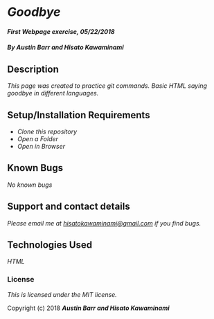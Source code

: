 # _Goodbye_

#### _First Webpage exercise, 05/22/2018_

#### _**By Austin Barr and Hisato Kawaminami**_

## Description

_This page was created to practice git commands. Basic HTML saying goodbye in different languages._

## Setup/Installation Requirements

* _Clone this repository_
* _Open a Folder_
* _Open in Browser_


## Known Bugs

_No known bugs_

## Support and contact details

_Please email me at hisatokawaminami@gmail.com if you find bugs._

## Technologies Used

_HTML_

### License

*This is licensed under the MIT license.*

Copyright (c) 2018 **_Austin Barr and Hisato Kawaminami_**
